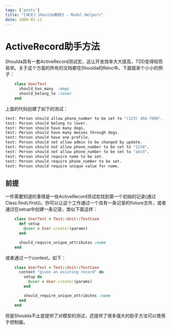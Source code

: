 ```yaml
---
tags: ['posts']
title: "[译文] Shoulda教程3 - Model Helpers"
date: 2008-05-11
---
```

# ActiveRecord助手方法

Shoulda具有一套ActiveRecord测试宏，这让开发效率大大提高，TDD变得轻而易举。关于这个方面的所有的文档都在Shoulda的Rdoc中。下面就来个小小的例子：

```ruby
    class UserTest
      should_has_many  :dogs
      should_belong_to :lover
    end
```

上面的代码创建了如下的测试：

```bash
test: Person should allow phone_number to be set to "(123) 456-7890".
test: Person should belong to lover.
test: Person should have many dogs.
test: Person should have many messes through dogs.
test: Person should have one profile.
test: Person should not allow admin to be changed by update.
test: Person should not allow phone_number to be set to "1234".
test: Person should not allow phone_number to be set to "abcd".
test: Person should require name to be set.
test: Person should require phone_number to be set.
test: Person should require unique value for name.
```

## 前提

一件需要知道的事情是一些ActiveRecord测试宏找到第一个初始的记录(通过 Class.find(:first))。你可以让这个工作通过一个具有一条记录的fixture文件，或者通过在setup中创建一条记录，类似下面这样：

```ruby
    class UserTest < Test::Unit::TestCase
      def setup
        @user = User.create!(params)
      end

      should_require_unique_attributes :name
    end
```

或者通过一个context，如下：

```ruby
    class UserTest < Test::Unit::TestCase
      context "given an existing record" do
        setup do
          @user = User.create!(params)
        end

        should_require_unique_attributes :name
      end
    end
```

但是Shoulda不止是提供了对模型的测试，还提供了很多强大的助手方法可以使用于控制器。
